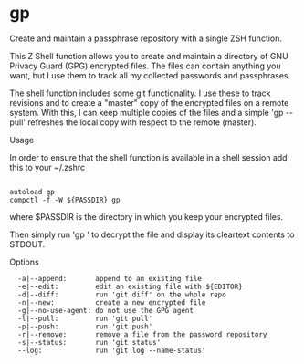 gp
==

Create and maintain a passphrase repository with a single ZSH function.

This Z Shell function allows you to create and maintain a directory of GNU Privacy Guard (GPG) encrypted files. The files can contain anything you want, but I use them to track all my collected passwords and passphrases.

The shell function includes some git functionality. I use these to track revisions and to create a "master" copy of the encrypted files on a remote system. With this, I can keep multiple copies of the files and a simple 'gp --pull' refreshes the local copy with respect to the remote (master).

Usage

In order to ensure that the shell function is available in a shell session add this to your ~/.zshrc

<code>
autoload gp
compctl -f -W ${PASSDIR} gp
</code>

where $PASSDIR is the directory in which you keep your encrypted files.

Then simply run 'gp <name>' to decrypt the file and display its cleartext contents to STDOUT.

Options

      -a|--append:       append to an existing file
      -e|--edit:         edit an existing file with ${EDITOR}
      -d|--diff:         run 'git diff' on the whole repo
      -n|--new:          create a new encrypted file
      -g|--no-use-agent: do not use the GPG agent
      -l|--pull:         run 'git pull'
      -p|--push:         run 'git push'
      -r|--remove:       remove a file from the password repository
      -s|--status:       run 'git status'
      --log:             run 'git log --name-status'
